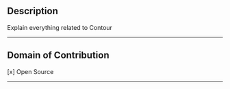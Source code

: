 ## Description
Explain everything related to Contour
<hr/>

## Domain of Contribution
[x] Open Source
<hr/>
